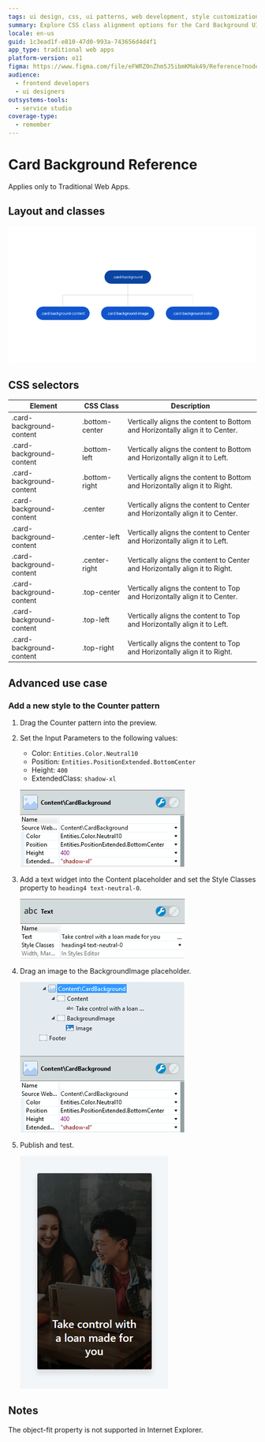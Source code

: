 ```yaml
---
tags: ui design, css, ui patterns, web development, style customization
summary: Explore CSS class alignment options for the Card Background UI Pattern in Traditional Web Apps using OutSystems 11 (O11).
locale: en-us
guid: 1c3ead1f-e810-47d0-993a-743656d4d4f1
app_type: traditional web apps
platform-version: o11
figma: https://www.figma.com/file/eFWRZ0nZhm5J5ibmKMak49/Reference?node-id=615:410
audience:
  - frontend developers
  - ui designers
outsystems-tools:
  - service studio
coverage-type:
  - remember
---
```


# Card Background Reference

<div class="info" markdown="1">

Applies only to Traditional Web Apps.

</div>

## Layout and classes

![Diagram showing the layout and classes for the Card Background UI Pattern in Traditional Web Apps](images/cardbackground-6-diag.png "Card Background Layout Diagram")

## CSS selectors

| **Element** |  **CSS Class** |  **Description**  |
| ---|---|--- |
| .card-background-content | .bottom-center | Vertically aligns the content to Bottom and Horizontally align it to Center. |
| .card-background-content | .bottom-left |  Vertically aligns the content to Bottom and Horizontally align it to Left. |
| .card-background-content | .bottom-right |  Vertically aligns the content to Bottom and Horizontally align it to Right. |
| .card-background-content | .center |  Vertically aligns the content to Center and Horizontally align it to Center. |
| .card-background-content | .center-left |  Vertically aligns the content to Center and Horizontally align it to Left. |
| .card-background-content | .center-right |  Vertically aligns the content to Center and Horizontally align it to Right. |
| .card-background-content | .top-center | Vertically aligns the content to Top and Horizontally align it to Center. |
| .card-background-content | .top-left |  Vertically aligns the content to Top and Horizontally align it to Left. |
| .card-background-content | .top-right |  Vertically aligns the content to Top and Horizontally align it to Right. |

## Advanced use case

### Add a new style to the Counter pattern

1. Drag the Counter pattern into the preview.

1. Set the Input Parameters to the following values:
    * Color: `Entities.Color.Neutral10`
    * Position: `Entities.PositionExtended.BottomCenter`
    * Height: `400`
    * ExtendedClass: `shadow-xl`

    ![Screenshot of the Counter pattern configuration with specific input parameters for color, position, height, and extended class](images/cardbackground-7-ss.png "Counter Pattern Style Configuration")

1. Add a text widget into the Content placeholder and set the Style Classes property to `heading4 text-neutral-0`.

    ![Screenshot showing the addition of a text widget with heading4 and text-neutral-0 style classes in the Content placeholder](images/cardbackground-8-ss.png "Text Widget Style Setting")

1. Drag an image to the BackgroundImage placeholder.

    ![Screenshot depicting the process of dragging an image into the BackgroundImage placeholder of the Card Background pattern](images/cardbackground-9-ss.png "Image Placeholder in Card Background")

1. Publish and test.

    ![Screenshot of the published Card Background with a new style applied to the Counter pattern](images/cardbackground-10-ss.png "Published Card Background")

## Notes

The object-fit property is not supported in Internet Explorer.
